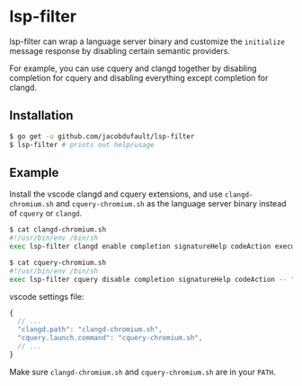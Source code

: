 # lsp-filter

lsp-filter can wrap a language server binary and customize the `initialize`
message response by disabling certain semantic providers.

For example, you can use cquery and clangd together by disabling completion
for cquery and disabling everything except completion for clangd.

## Installation

```sh
$ go get -u github.com/jacobdufault/lsp-filter
$ lsp-filter # prints out help/usage
```

## Example

Install the vscode clangd and cquery extensions, and use `clangd-chromium.sh`
and `cquery-chromium.sh` as the language server binary instead of `cquery` or
`clangd`.

```sh
$ cat clangd-chromium.sh
#!/usr/bin/env /bin/sh
exec lsp-filter clangd enable completion signatureHelp codeAction executeCommandProvider -- "$@"

$ cat cquery-chromium.sh
#!/usr/bin/env /bin/sh
exec lsp-filter cquery disable completion signatureHelp codeAction -- "$@"
```

vscode settings file:
```js
{
  // ...
  "clangd.path": "clangd-chromium.sh",
  "cquery.launch.command": "cquery-chromium.sh",
  // ...
}
```

Make sure `clangd-chromium.sh` and `cquery-chromium.sh` are in your `PATH`.
